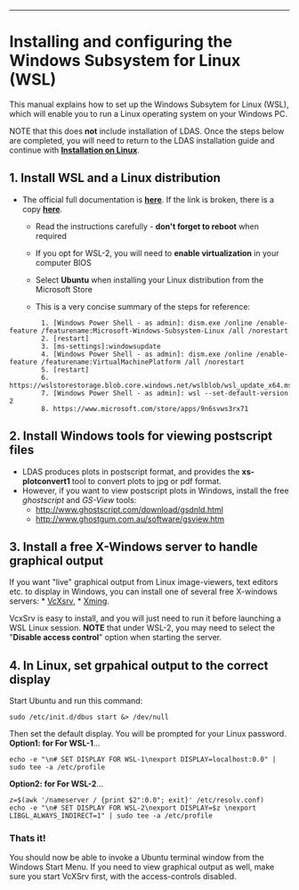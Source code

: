 --------------------------------------------------------------------------------
# Installing and configuring the Windows Subsystem for Linux (WSL) 
This manual explains how to set up the Windows Subsytem for Linux (WSL), which will enable you to run a Linux operating system on your Windows PC.    

NOTE that this does **not** include installation of LDAS. Once the steps below are completed, you will need to return to the LDAS installation guide and continue with **[Installation on Linux](https://github.com/feathercode/LDAS/blob/master/README.md#installation-on-linux)**.  

## 1. Install WSL and a Linux distribution  
* The official full documentation is **[here](https://docs.microsoft.com/en-us/windows/wsl/install-win10)**. If the  link is broken, there is a copy **[here](https://github.com/feathercode/LDAS/blob/master/docs/manual_WSL_2.md)**.

	* Read the instructions carefully - **don't forget to reboot** when required
	* If you opt for WSL-2, you will need to **enable virtualization** in your computer BIOS 
	* Select **Ubuntu** when installing your Linux distribution from the Microsoft Store

	* This is a very concise summary of the steps for reference: 
```
		1. [Windows Power Shell - as admin]: dism.exe /online /enable-feature /featurename:Microsoft-Windows-Subsystem-Linux /all /norestart
		2. [restart]
		3. [ms-settings]:windowsupdate
		4. [Windows Power Shell - as admin]: dism.exe /online /enable-feature /featurename:VirtualMachinePlatform /all /norestart
		5. [restart]
		6. https://wslstorestorage.blob.core.windows.net/wslblob/wsl_update_x64.msi
		7. [Windows Power Shell - as admin]: wsl --set-default-version 2
		8. https://www.microsoft.com/store/apps/9n6svws3rx71
```


## 2. Install Windows tools for viewing postscript files  
* LDAS produces plots in postscript format, and provides the **xs-plotconvert1** tool to convert plots to jpg or pdf format.
* However, if you want to view postscript plots in Windows, install the free *ghostscript* and *GS-View* tools: 
	* http://www.ghostscript.com/download/gsdnld.html
	* http://www.ghostgum.com.au/software/gsview.htm

## 3. Install a free X-Windows server to handle graphical output 
If you want "live" graphical output from Linux image-viewers, text editors etc. to display in Windows, you can install one of several free X-windows servers: 
	* [VcXsrv](https://sourceforge.net/projects/vcxsrv/),
	* [Xming](https://sourceforge.net/projects/xming/files/latest/download).

VcxSrv is easy to install, and you will just need to run it before launching a WSL Linux session. **NOTE** that under WSL-2, you may need to select the "**Disable access control**" option when starting the server. 

## 4. In Linux, set grpahical output to the correct display 
Start Ubuntu and run this command: 
```
sudo /etc/init.d/dbus start &> /dev/null
```

Then set the default display. You will be prompted for your Linux password.  
**Option1: for For WSL-1**...
```
echo -e "\n# SET DISPLAY FOR WSL-1\nexport DISPLAY=localhost:0.0" | sudo tee -a /etc/profile 
```
**Option2: for For WSL-2**...
```
z=$(awk '/nameserver / {print $2":0.0"; exit}' /etc/resolv.conf)
echo -e "\n# SET DISPLAY FOR WSL-2\nexport DISPLAY=$z \nexport LIBGL_ALWAYS_INDIRECT=1" | sudo tee -a /etc/profile
```

### Thats it! 

You should now be able to invoke a Ubuntu terminal window from the Windows Start Menu. If you need to view graphical output as well, make sure you start VcXSrv first, with the access-controls disabled.

